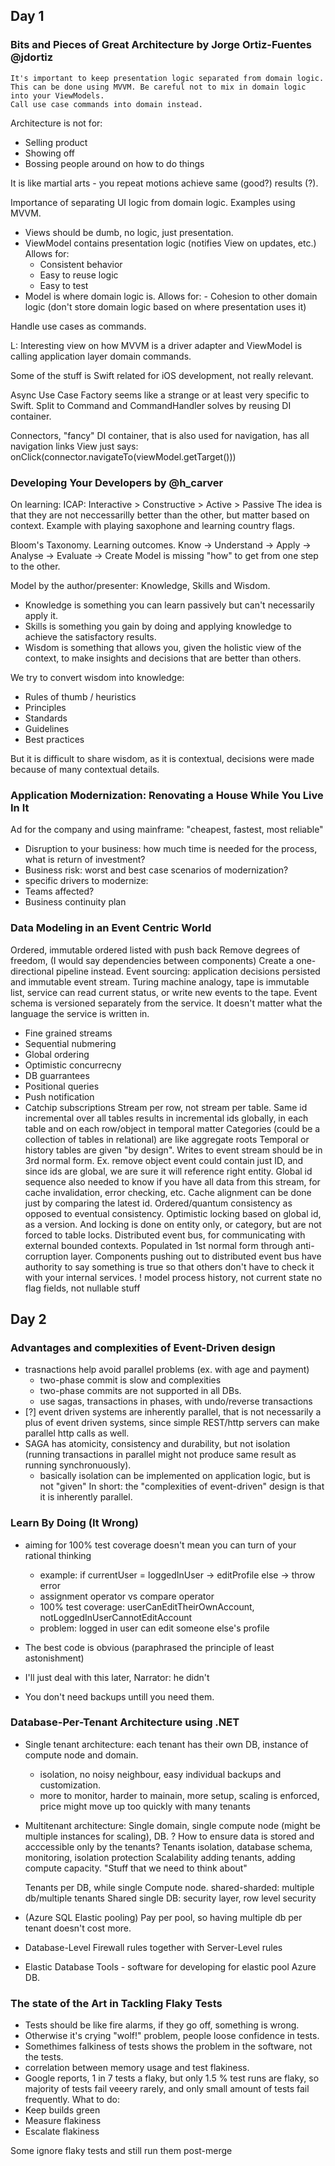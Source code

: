 ## Day 1

### Bits and Pieces of Great Architecture by Jorge Ortiz-Fuentes @jdortiz

```
It's important to keep presentation logic separated from domain logic.
This can be done using MVVM. Be careful not to mix in domain logic into your ViewModels.
Call use case commands into domain instead.
```
Architecture is not for:
 - Selling product
 - Showing off
 - Bossing people around on how to do things

It is like martial arts - you repeat motions achieve same (good?) results (?).

Importance of separating UI logic from domain logic.
Examples using MVVM.
 - Views should be dumb, no logic, just presentation.
 - ViewModel contains presentation logic (notifies View on updates, etc.)
     Allows for:
     - Consistent behavior
     - Easy to reuse logic
     - Easy to test
 - Model is where domain logic is.
    Allows for:
        - Cohesion to other domain logic (don't store domain logic based on where presentation uses it)

Handle use cases as commands.

L: Interesting view on how MVVM is a driver adapter and ViewModel is calling application layer domain commands.

Some of the stuff is Swift related for iOS development, not really relevant.

Async Use Case Factory seems like a strange or at least very specific to Swift.
Split to Command and CommandHandler solves by reusing DI container.

Connectors, "fancy" DI container, that is also used for navigation, has all navigation links
View just says: onClick(connector.navigateTo(viewModel.getTarget()))


### Developing Your Developers by @h_carver
On learning:
ICAP: Interactive > Constructive > Active > Passive
The idea is that they are not neccessarilly better than the other, but matter based on context.
Example with playing saxophone and learning country flags.

Bloom's Taxonomy. Learning outcomes.
Know -> Understand -> Apply -> Analyse -> Evaluate -> Create
Model is missing "how" to get from one step to the other.

Model by the author/presenter: Knowledge, Skills and Wisdom.
 - Knowledge is something you can learn passively but can't necessarily apply it.
 - Skills is something you gain by doing and applying knowledge to achieve the satisfactory results.
 - Wisdom is something that allows you, given the holistic view of the context, to make insights and decisions that are better than others.


We try to convert wisdom into knowledge:
 - Rules of thumb / heuristics
 - Principles
 - Standards
 - Guidelines
 - Best practices

 But it is difficult to share wisdom, as it is contextual, decisions were made because of many contextual details.


### Application Modernization: Renovating a House While You Live In It
Ad for the company and using mainframe: "cheapest, fastest, most reliable"
 - Disruption to your business: how much time is needed for the process, what is return of investment?
 - Business risk: worst and best case scenarios of modernization?
 - specific drivers to modernize: 
 - Teams affected?
 - Business continuity plan

### Data Modeling in an Event Centric World
Ordered, immutable ordered listed with push back
Remove degrees of freedom, (I would say dependencies between components)
Create a one-directional pipeline instead.
Event sourcing: application decisions persisted and immutable event stream.
Turing machine analogy, tape is immutable list, service can read current status, or write new events to the tape.
Event schema is versioned separately from the service. It doesn't matter what the language the service is written in.
 - Fine grained streams
 - Sequential nubmering
 - Global ordering
 - Optimistic concurrecny
 - DB guarrantees
 - Positional queries
 - Push notification
 - Catchip subscriptions
 Stream per row, not stream per table.
Same id incremental over all tables results in incremental ids globally, in each table and on each row/object in temporal matter
Categories (could be a collection of tables in relational) are like aggregate roots
Temporal or history tables are given "by design".
Writes to event stream should be in 3rd normal form.
Ex. remove object event could contain just ID, and since ids are global, we are sure it will reference right entity.
Global id sequence also needed to know if you have all data from this stream, for cache invalidation, error checking, etc.
Cache alignment can be done just by comparing the latest id.
Ordered/quantum consistency as opposed to eventual consistency.
Optimistic locking based on global id, as a version. And locking is done on entity only, or category, but are not forced to table locks.
Distributed event bus, for communicating with external bounded contexts. Populated in 1st normal form through anti-corruption layer.
Components pushing out to distributed event bus have authority to say something is true so that others don't have to check it with your internal services.
! model process history, not current state
no flag fields, not nullable stuff


## Day 2

### Advantages and complexities of Event-Driven design
 - trasnactions help avoid parallel problems (ex. with age and payment)
    - two-phase commit is slow and complexities
    - two-phase commits are not supported in all DBs.
    - use sagas, transactions in phases, with undo/reverse transactions
 - [?] event driven systems are inherently parallel, that is not necessarily a plus of event driven systems, since simple REST/http servers can make parallel http calls as well.
 - SAGA has atomicity, consistency and durability, but not isolation (running transactions in parallel might not produce same result as running synchronuously).
    - basically isolation can be implemented on application logic, but is not "given"
In short: the "complexities of event-driven" design is that it is inherently parallel.

### Learn By Doing (It Wrong)
 - aiming for 100% test coverage doesn't mean you can turn of your rational thinking
    - example: if currentUser = loggedInUser -> editProfile else -> throw error
    - assignment operator vs compare operator
    - 100% test coverage: userCanEditTheirOwnAccount, notLoggedInUserCannotEditAccount
    - problem: logged in user can edit someone else's profile

 - The best code is obvious (paraphrased the principle of least astonishment)
 - I'll just deal with this later, Narrator: he didn't
 - You don't need backups untill you need them.

 ### Database-Per-Tenant Architecture using .NET
  - Single tenant architecture: each tenant has their own DB, instance of compute node and domain.
    + isolation, no noisy neighbour, easy individual backups and customization.
    - more to monitor, harder to mainain, more setup, scaling is enforced, price might move up too quickly with many tenants
  - Multitenant architecture: Single domain, single compute node (might be multiple instances for scaling), DB.
    ? How to ensure data is stored and acccessible only by the tenants?
        Tenants isolation, database schema, monitoring, isolation protection
        Scalability adding tenants, adding compute capacity.
        "Stuff that we need to think about"

    Tenants per DB, while single Compute node.
    shared-sharded: multiple db/multiple tenants
    Shared single DB: security layer, row level security
 - (Azure SQL Elastic pooling) Pay per pool, so having multiple db per tenant doesn't cost more.
 - Database-Level Firewall rules together with Server-Level rules
 - Elastic Database Tools - software for developing for elastic pool Azure DB.

### The state of the Art in Tackling Flaky Tests
 - Tests should be like fire alarms, if they go off, something is wrong.
 - Otherwise it's crying "wolf!" problem, people loose confidence in tests.
 - Somethimes falkiness of tests shows the problem in the software, not the tests.
 - correlation between memory usage and test flakiness.
 - Google reports, 1 in 7 tests a flaky, but only 1.5 % test runs are flaky, so majority of tests fail veeery rarely, and only small amount of tests fail frequently.
What to do:
 - Keep builds green
 - Measure flakiness
 - Escalate flakiness

 Some ignore flaky tests and still run them post-merge
 


